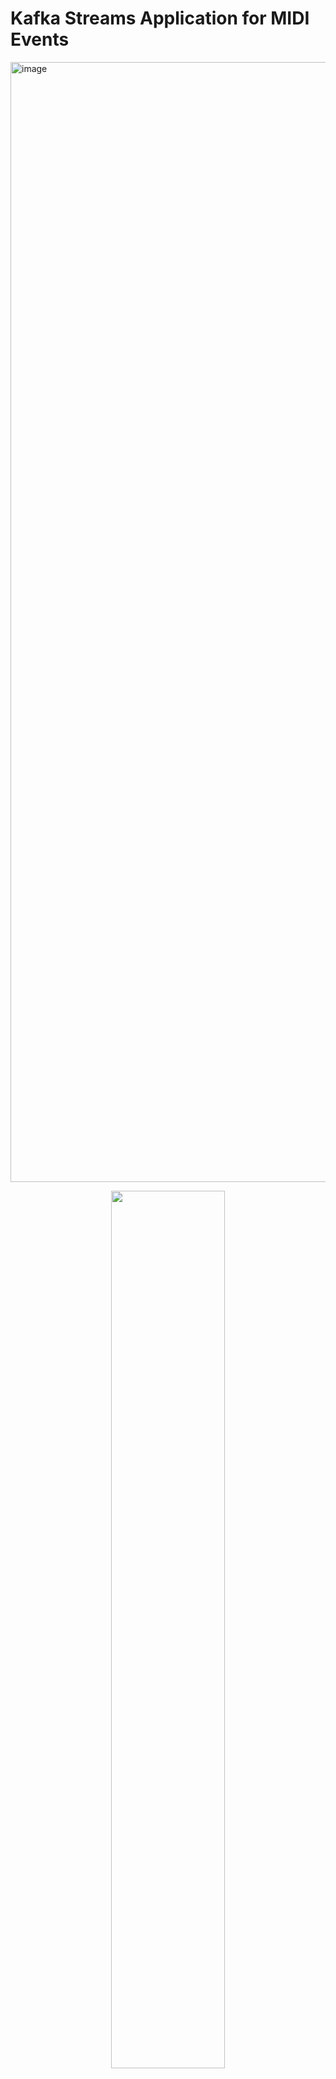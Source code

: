 # Kafka Streams Application for MIDI Events
<img width="1792" alt="image" src="https://github.com/vgopari/midi-events-dashboard/assets/47558150/b445ec7e-5d6c-45b9-8f86-d46b1701783e">
<br><p align="center"><img src="https://github.com/vgopari/midi-events-dashboard/assets/47558150/a970b3e0-d9be-4a81-80e0-af88be0c1ab9" width="60%" height="60%"></p>
